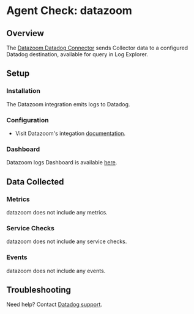 # Agent Check: datazoom

## Overview

The [Datazoom Datadog Connector][1] sends Collector data to a configured Datadog destination, available for query in Log Explorer.

## Setup

### Installation

The Datazoom integration emits logs to Datadog.

### Configuration

- Visit Datazoom's integation [documentation][1].

### Dashboard

Datazoom logs Dashboard is available [here](../dashboard/lists/preset/3?q=datazoom). 

## Data Collected

### Metrics

datazoom does not include any metrics.

### Service Checks

datazoom does not include any service checks.

### Events

datazoom does not include any events.

## Troubleshooting

Need help? Contact [Datadog support][2].

[1]: https://help.datazoom.io/hc/en-us/articles/360042494512-Datadog
[2]: https://docs.datadoghq.com/help/
